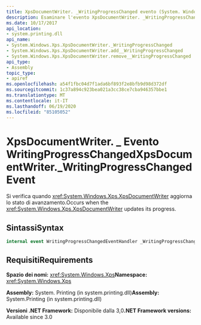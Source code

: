 ```yaml
---
title: XpsDocumentWriter. _WritingProgressChanged evento (System. Windows. Xps)
description: Esaminare l'evento XpsDocumentWriter. _WritingProgressChanged, che si verifica quando il writer del documento XPS (XML Paper Specification) aggiorna lo stato di avanzamento in .NET.
ms.date: 10/17/2017
api_location:
- system.printing.dll
api_name:
- System.Windows.Xps.XpsDocumentWriter._WritingProgressChanged
- System.Windows.Xps.XpsDocumentWriter.add__WritingProgressChanged
- System.Windows.Xps.XpsDocumentWriter.remove__WritingProgressChanged
api_type:
- Assembly
topic_type:
- apiref
ms.openlocfilehash: a54f1fbc04d7f1ada6bf893f2e8bfb9d98d372df
ms.sourcegitcommit: 1c37a894c923bea021a3cc38ce7cba946357bbe1
ms.translationtype: MT
ms.contentlocale: it-IT
ms.lasthandoff: 06/19/2020
ms.locfileid: "85105052"
---
```

# <a name="xpsdocumentwriter_writingprogresschanged-event"></a><span data-ttu-id="21a70-103">XpsDocumentWriter. \_ Evento WritingProgressChanged</span><span class="sxs-lookup"><span data-stu-id="21a70-103">XpsDocumentWriter.\_WritingProgressChanged Event</span></span>

<span data-ttu-id="21a70-104">Si verifica quando <xref:System.Windows.Xps.XpsDocumentWriter> aggiorna lo stato di avanzamento.</span><span class="sxs-lookup"><span data-stu-id="21a70-104">Occurs when the <xref:System.Windows.Xps.XpsDocumentWriter> updates its progress.</span></span>

## <a name="syntax"></a><span data-ttu-id="21a70-105">Sintassi</span><span class="sxs-lookup"><span data-stu-id="21a70-105">Syntax</span></span>

``` csharp
internal event WritingProgressChangedEventHandler _WritingProgressChanged
```

## <a name="requirements"></a><span data-ttu-id="21a70-106">Requisiti</span><span class="sxs-lookup"><span data-stu-id="21a70-106">Requirements</span></span>

<span data-ttu-id="21a70-107">**Spazio dei nomi:** <xref:System.Windows.Xps></span><span class="sxs-lookup"><span data-stu-id="21a70-107">**Namespace:** <xref:System.Windows.Xps></span></span>

<span data-ttu-id="21a70-108">**Assembly:** System. Printing (in system.printing.dll)</span><span class="sxs-lookup"><span data-stu-id="21a70-108">**Assembly:** System.Printing (in system.printing.dll)</span></span>

<span data-ttu-id="21a70-109">**Versioni .NET Framework:** Disponibile dalla 3,0</span><span class="sxs-lookup"><span data-stu-id="21a70-109">**.NET Framework versions:** Available since 3.0</span></span>
